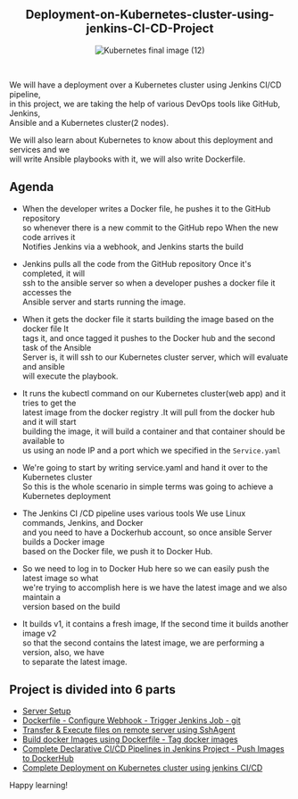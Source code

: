 <div align="center">

## Deployment-on-Kubernetes-cluster-using-jenkins-CI-CD-Project

![Kubernetes final image (12)](https://user-images.githubusercontent.com/58173938/197373162-1f510766-4437-41ba-b6f8-deead93c7693.png)

</div>
<br>

We will have a deployment over a Kubernetes cluster using Jenkins CI/CD pipeline,  <br>
in this project, we are taking the help of various DevOps tools like GitHub, Jenkins, <br>
Ansible and a Kubernetes cluster(2 nodes).

We will also learn about Kubernetes to know about this deployment and services and we  <br>
will write Ansible playbooks with it, we will also write Dockerfile.

## Agenda 

 - When the developer writes a Docker file, he pushes it to the GitHub repository  <br>
   so whenever there is a new commit to the GitHub repo When the new code arrives it  <br>
   Notifies Jenkins via a webhook, and Jenkins starts the build

 - Jenkins pulls all the code from the GitHub repository Once it's completed, it will <br>
  ssh to the ansible server so when a developer pushes a docker file it accesses the  <br>
  Ansible server and starts running the image.

 - When it gets the docker file it starts building the image based on the docker file It  <br>
  tags it, and once tagged it pushes to the Docker hub and the second task of the Ansible  <br>
  Server is, it will ssh to our Kubernetes cluster server, which will evaluate and ansible  <br>
  will execute the playbook.

 - It runs the kubectl command on our Kubernetes cluster(web app) and it tries to get the  <br>
  latest image from the docker registry .It will pull from the docker hub and it will start <br>
  building the image, it will build a container and that container should be available to <br>
  us using an node IP and a port which we specified in the `Service.yaml`

 - We're going to start by writing service.yaml and hand it over to the Kubernetes cluster <br>
  So this is the whole scenario in simple terms was going to achieve a Kubernetes deployment

 - The Jenkins CI /CD pipeline uses various tools We use Linux commands, Jenkins, and Docker <br>
   and you need to have a Dockerhub account, so once ansible Server builds a Docker image <br>
   based on the Docker file, we push it to Docker Hub.

 - So we need to log in to Docker Hub here so we can easily push the latest image so what  <br>
   we're trying to accomplish here is we have the latest image and we also maintain a <br>
   version based on the build

 - It builds v1, it contains a fresh image, If the second time it builds another image v2 <br>
 so that the second contains the latest image, we are performing a version, also, we have <br>
 to separate the latest image.
 
## Project is divided into 6 parts

- [Server Setup](https://github.com/Krishnamohan-Yerrabilli/Deployment-on-K8s-cluster-using-jenkins-CI-CD/tree/main/Server%20Setup) 
- [Dockerfile - Configure Webhook - Trigger Jenkins Job - git](https://github.com/Krishnamohan-Yerrabilli/Deployment-on-K8s-cluster-using-jenkins-CI-CD/tree/main/Dockerfile%20-%20Configure%20Webhook%20-%20Trigger%20Jenkins%20Job%20-%20git) 
- [Transfer & Execute files on remote server using SshAgent](https://github.com/Krishnamohan-Yerrabilli/Deployment-on-K8s-cluster-using-jenkins-CI-CD/tree/main/Transfer%20%26%20Execute%20files%20on%20remote%20server%20using%20SshAgent)
- [Build docker Images using Dockerfile - Tag docker images](https://github.com/Krishnamohan-Yerrabilli/Deployment-on-K8s-cluster-using-jenkins-CI-CD/tree/main/Build%20docker%20Images%20using%20Dockerfile%20-%20Tag%20docker%20images)
- [Complete Declarative CI/CD Pipelines in Jenkins Project - Push Images to DockerHub](https://github.com/Krishnamohan-Yerrabilli/Deployment-on-K8s-cluster-using-jenkins-CI-CD/tree/main/Complete%20Declarative%20CI-CD%20Pipelines%20in%20Jenkins%20Project%20-%20Push%20Images%20to%20DockerHub)
- [Complete Deployment on Kubernetes cluster using jenkins CI/CD](https://github.com/Krishnamohan-Yerrabilli/Deployment-on-K8s-cluster-using-jenkins-CI-CD/tree/main/Complete%20Deployment%20on%20Kubernetes%20cluster%20using%20jenkins%20CI-CD)

Happy learning!
